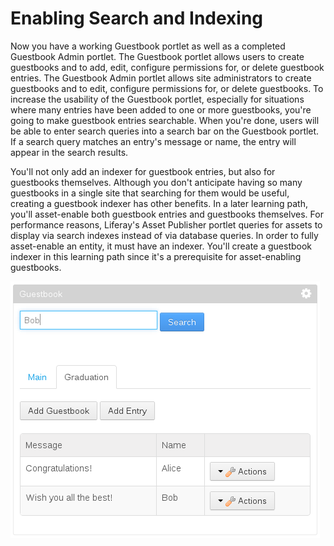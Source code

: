 # Enabling Search and Indexing

Now you have a working Guestbook portlet as well as a completed Guestbook Admin
portlet. The Guestbook portlet allows users to create guestbooks and to add,
edit, configure permissions for, or delete guestbook entries. The Guestbook
Admin portlet allows site administrators to create guestbooks and to edit,
configure permissions for, or delete guestbooks. To increase the usability of
the Guestbook portlet, especially for situations where many entries have been
added to one or more guestbooks, you're going to make guestbook entries
searchable. When you're done, users will be able to enter search queries into a
search bar on the Guestbook portlet. If a search query matches an entry's
message or name, the entry will appear in the search results.

You'll not only add an indexer for guestbook entries, but also for guestbooks
themselves. Although you don't anticipate having so many guestbooks in a single
site that searching for them would be useful, creating a guestbook indexer has
other benefits. In a later learning path, you'll asset-enable both guestbook
entries and guestbooks themselves. For performance reasons, Liferay's Asset
Publisher portlet queries for assets to display via search indexes instead of
via database queries. In order to fully asset-enable an entity, it must have an
indexer. You'll create a guestbook indexer in this learning path since it's a
prerequisite for asset-enabling guestbooks.

![Figure 1: You'll add a search bar to the Guestbook portlet so that users can search for guestbook entries. If a guestbook entry's message or name matches the search query, it's displayed in the search results.](../../images/guestbook-portlet-search.png)

